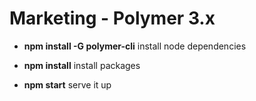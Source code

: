 # Marketing - Polymer 3.x

* **npm install -G polymer-cli** install node dependencies

* **npm install** install packages
* **npm start** serve it up
